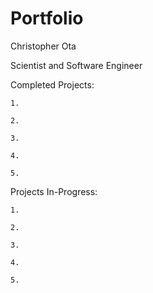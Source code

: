 # Portfolio



Christopher Ota


  Scientist and Software Engineer
  
  Completed Projects:
  
    1.
    
    2.
    
    3.
    
    4.
    
    5.
  
  Projects In-Progress:
  
    1.
    
    2.
    
    3.
    
    4.
    
    5.
    
